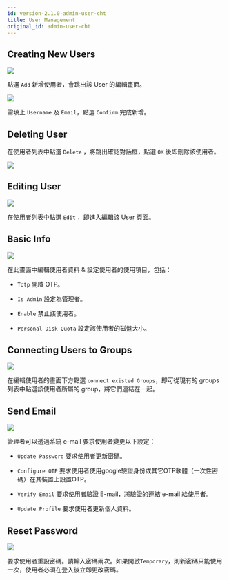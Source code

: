 ```yaml
---
id: version-2.1.0-admin-user-cht
title: User Management
original_id: admin-user-cht
---
```


## Creating New Users

![](assets/user_6.png)

點選 `Add` 新增使用者，會跳出該 User 的編輯畫面。

![](assets/user_4.png)

需填上 `Username` 及 `Email`，點選 `Confirm` 完成新增。

## Deleting User

在使用者列表中點選 `Delete` ，將跳出確認對話框，點選 `OK` 後即刪除該使用者。

![](assets/user_10.png)

## Editing User

![](assets/user_7.png)

在使用者列表中點選 `Edit` ，即進入編輯該 User 頁面。

## Basic Info

![](assets/user_5.png)

在此畫面中編輯使用者資料 & 設定使用者的使用項目，包括：

+ `Totp` 開啟 OTP。

+ `Is Admin` 設定為管理者。

+ `Enable` 禁止該使用者。

+ `Personal Disk Quota` 設定該使用者的磁盤大小。

## Connecting Users to Groups

![](assets/user_15.png)

在編輯使用者的畫面下方點選 `connect existed Groups`，即可從現有的 groups 列表中點選該使用者所屬的 group，將它們連結在一起。

## Send Email

![](assets/user_18.png)

管理者可以透過系統 e-mail 要求使用者變更以下設定：

+ `Update Password` 要求使用者更新密碼。

+ `Configure OTP` 要求使用者使用google驗證身份或其它OTP軟體（一次性密碼）在其裝置上設置OTP。

+ `Verify Email` 要求使用者驗證 E-mail，將驗證的連結 e-mail 給使用者。

+ `Update Profile` 要求使用者更新個人資料。

## Reset Password

![](assets/user_19.png)

要求使用者重設密碼。請輸入密碼兩次。如果開啟`Temporary`，則新密碼只能使用一次，使用者必須在登入後立即更改密碼。
